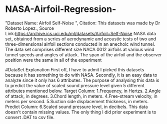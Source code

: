 # NASA-Airfoil-Regression-
"Dataset Name: Airfoil Self-Noise ",
 Citation: This datasets was made by Dr Roberto Lopez.,
 Source Link:https://archive.ics.uci.edu/ml/datasets/Airfoil+Self-Noise
 NASA data set, obtained from a series of aerodynamic and acoustic tests of two and three-dimensional airfoil sections conducted in an anechoic wind tunnel. The data set comprises different size NACA 0012 airfoils at various wind tunnel speeds and angles of attack. The span of the airfoil and the observer position were the same in all of the experiment

#DataSet Explanation
First off, I have to admit I picked this datasets because it has something to do with NASA. Secondly, it is an easy data to analyze since it only has 6 attributes. The purpose of analysing this data is to predict the value of scaled sound pressure level given 5 different attributes mentioned below.
Target Column: 1.Frequency, in Hertzs. 2.Angle of attack, in degrees. 3.Chord length, in meters. 4.Free-stream velocity, in meters per second. 5.Suction side displacement thickness, in meters.
Predict Column: 6.Scaled sound pressure level, in decibels.
This data doesn't contain missing values. The only thing I did prior experiment is to convert .DAT to csv file.
